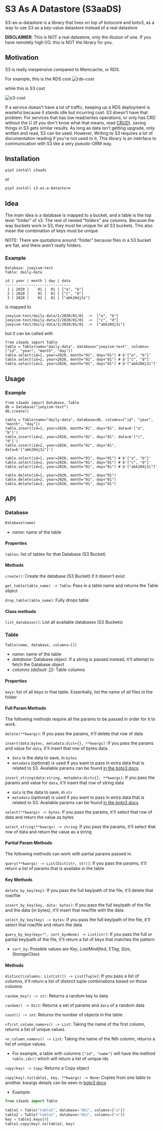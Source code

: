 # S3 As A Datastore (S3aaDS)
S3-as-a-datastore is a library that lives on top of botocore and boto3, as a way to use S3 as a key-value datastore instead of a real datastore

**DISCLAIMER**: This is NOT a real datastore, only the illusion of one. If you have remotely high I/O, this is NOT the library for you.

## Motivation
S3 is really inexpensive compared to Memcache, or RDS.

For example, this is the RDS cost
![rds-cost](https://raw.githubusercontent.com/joeyism/s3-as-a-datastore/master/doc/rds-cost.png)


while this is S3 cost


![s3-cost](https://raw.githubusercontent.com/joeyism/s3-as-a-datastore/master/doc/s3-cost.png)

If a service doesn't have a lot of traffic, keeping up a RDS deployment is wasteful because it stands idle but incurring cost. S3 doesn't have that problem. For services that has low read/writes operations, or only has CRD without the U (if you don't know what that means, read [CRUD](https://en.wikipedia.org/wiki/Create,_read,_update_and_delete)), saving things in S3 gets similar results. As long as data isn't getting upgrade, only written and read, S3 can be used. However, Writing to S3 requires a lot of documentation reading if you're not used to it. This library is an interface to communication with S3 like a very pseudo-ORM way.

## Installation
```bash
pip3 install s3aads
```
or 
```bash
pip3 install s3-as-a-datastore
```

## Idea
The main idea is a database is mapped to a bucket, and a table is the top level "folder" of s3. The rest of nested "folders" are columns. Because the way buckets work in S3, they must be unique for all S3 buckets. This also mean the combination of keys must be unique

NOTE: There are quotations around "folder" because files in a S3 bucket are flat, and there aren't really folders.
### Example
```
Database: joeyism-test
Table: daily-data

id | year | month | day | data
------------------------------
 1 | 2020 |    01 |  01 | ["a", "b"]
 2 | 2020 |    01 |  01 | ["c", "d"]
 3 | 2020 |    01 |  01 | ["abk20dj3i"]
```
is mapped to
```
joeyism-test/daily-data/1/2020/01/01  ->  ["a", "b"]
joeyism-test/daily-data/2/2020/01/01  ->  ["c", "d"]
joeyism-test/daily-data/3/2020/01/01  ->  ["abk20dj3i"]
```

but it can be called with

```python3
from s3aads import Table
table = Table(name="daily-data", database="joeyism-test", columns=["id", "year", "month", "day"])
table.select(id=1, year=2020, month="01", day="01") # b'["a", "b"]'
table.select(id=2, year=2020, month="01", day="01") # b'["c", "d"]'
table.select(id=3, year=2020, month="01", day="01") # b'["abk20dj3i"]'
```

## Usage

### Example

```python3
from s3aads import Database, Table
db = Database("joeyism-test")
db.create()

table = Table(name="daily-data", database=db, columns=["id", "year", "month", "day"])
table.insert(id=1, year=2020, month="01", day="01", data=b'["a", "b"]')
table.insert(id=2, year=2020, month="01", day="01", data=b'["c", "d"]')
table.insert(id=2, year=2020, month="01", day="01", data=b'["abk20dj3i"]')

table.select(id=1, year=2020, month="01", day="01") # b'["a", "b"]'
table.select(id=2, year=2020, month="01", day="01") # b'["c", "d"]'
table.select(id=3, year=2020, month="01", day="01") # b'["abk20dj3i"]'

table.delete(id=1, year=2020, month="01", day="01")
table.delete(id=2, year=2020, month="01", day="01")
table.delete(id=3, year=2020, month="01", day="01")
```
## API

### Database
```python
Database(name)
```
* *name*: name of the table

#### Properties
`tables`: list of tables for that Database (S3 Bucket)

#### Methods

`create()`: Create the database (S3 Bucket) if it doesn't exist

`get_table(table_name) -> Table`: Pass in a table name and returns the Table object

`drop_table(table_name)`: Fully drops table

#### Class methods

`list_databases()`: List all available databases (S3 Buckets)

### Table
```python
Table(name, database, columns=[])
```
* *name*: name of the table
* *database*: Database object. If a string is passed instead, it'll attempt to fetch the Database object
* *columns (default: [])*: Table columns

#### Properties

`keys`: list of all keys in that table. Essentially, list the name of all files in the folder

#### Full Param Methods
The following methods require all the params to be passed in order for it to work.

`delete(**kwargs)`: If you pass the params, it'll delete that row of data

`insert(data:bytes, metadata:dict={}, **kwargs)`: If you pass the params and value for `data`, it'll insert that row of bytes data.
- `data` is the data to save, in `bytes`
- `metadata` (optional) is used if you want to pass in extra data that is related to S3. Available params can be found [in the boto3 docs](https://boto3.amazonaws.com/v1/documentation/api/latest/reference/services/s3.html#S3.Object.put)

`insert_string(data:string, metadata:dict={}, **kwargs)`: If you pass the params and value for `data`, it'll insert that row of string data
- `data` is the data to save, in `str`
- `metadata` (optional) is used if you want to pass in extra data that is related to S3. Available params can be found [in the boto3 docs](https://boto3.amazonaws.com/v1/documentation/api/latest/reference/services/s3.html#S3.Object.put)

`select(**kwargs) -> bytes`: If you pass the params, it'll select that row of data and return the value as bytes

`select_string(**kwargs) -> string`: If you pass the params, it'll select that row of data and return the value as a string

#### Partial Param Methods
The following methods can work with partial params passed in.

`query(**kwargs) -> List[Dict[str, str]]`: If you pass the params, it'll return a list of params that is availabe in the table

#### Key Methods
`delete_by_key(key)`: If you pass the full key/path of the file, it'll delete that row/file

`insert_by_key(key, data: bytes)`: If you pass the full key/path of the file and the data (in bytes), it'll insert that row/file with the data

`select_by_key(key) -> bytes`: If you pass the full key/path of the file, it'll select that row/file and return the data

`query_by_key(key="", sort_by=None) -> List[str]`: If you pass the full or partial key/path of the file, it'll return a list of keys that matches the pattern

- `sort_by`: Possible values are *Key*, *LastModified*, *ETag*, *Size*, *StorageClass*

#### Methods

`distinct(columns: List[str]) -> List[Tuple]`: If you pass a list of columns, it'll return a list of distinct tuple combinations based on those columns

`random_key() -> str`: Returns a random key to data

`random() -> Dict`: Returns a set of params and `data` of a random data

`count() -> int`: Returns the number of objects in the table

`<first_column_name>s() -> List`: Taking the name of the first column, returns a list of unique values.

`<n_column_name>s() -> List`: Taking the name of the Nth column, returns a list of unique values.

- For example, a table with columns `["id", "name"]` will have the method `table.ids()` which will return a list of unique ids

`copy(key) -> Copy`: Returns a Copy object

`copy(key).to(table2, key, **kwargs) -> None`: Copies from one table to another. kwargs details can be seen in [boto3 docs](https://boto3.amazonaws.com/v1/documentation/api/latest/reference/services/s3.html#S3.Client.copy_object)

- Example:
```python
from s3aads import Table
                                                        
table1 = Table("table1", database="db1", columns=["a"])
table2 = Table("table2", database="db2", columns=["a"])
key = table1.keys[0]
table1.copy(key).to(table2, key)
```
